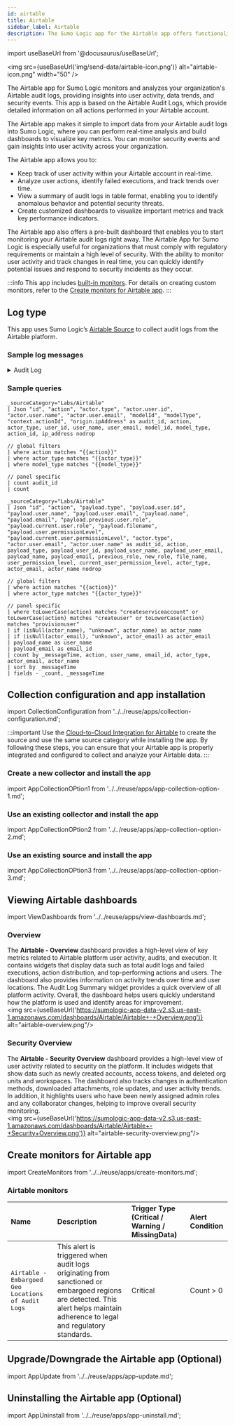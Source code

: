 ```yaml
---
id: airtable
title: Airtable
sidebar_label: Airtable
description: The Sumo Logic app for the Airtable app offers functionality for monitoring and analyzing your organization's Airtable audit logs.
---
```


import useBaseUrl from '@docusaurus/useBaseUrl';

<img src={useBaseUrl('img/send-data/airtable-icon.png')} alt="airtable-icon.png" width="50" />

The Airtable app for Sumo Logic monitors and analyzes your organization's Airtable audit logs, providing insights into user activity, data trends, and security events. This app is based on the Airtable Audit Logs, which provide detailed information on all actions performed in your Airtable account.

The Airtable app makes it simple to import data from your Airtable audit logs into Sumo Logic, where you can perform real-time analysis and build dashboards to visualize key metrics. You can monitor security events and gain insights into user activity across your organization.

The Airtable app allows you to:
* Keep track of user activity within your Airtable account in real-time.
* Analyze user actions, identify failed executions, and track trends over time.
* View a summary of audit logs in table format, enabling you to identify anomalous behavior and potential security threats.
* Create customized dashboards to visualize important metrics and track key performance indicators.

The Airtable app also offers a pre-built dashboard that enables you to start monitoring your Airtable audit logs right away. The Airtable App for Sumo Logic is especially useful for organizations that must comply with regulatory requirements or maintain a high level of security. With the ability to monitor user activity and track changes in real time, you can quickly identify potential issues and respond to security incidents as they occur.

:::info
This app includes [built-in monitors](#airtable-monitors). For details on creating custom monitors, refer to the [Create monitors for Airtable app](#create-monitors-for-airtable-app).
:::

## Log type

This app uses Sumo Logic’s [Airtable Source](/docs/send-data/hosted-collectors/cloud-to-cloud-integration-framework/airtable-source/) to collect audit logs from the Airtable platform.

### Sample log messages

<details>
<summary>Audit Log</summary>

```json
{
   "id": "01JW9KZH4EY2RTXFYFQPP5BMD5",
   "timestamp": "2025-05-27T19:37:15.662Z",
   "action": "viewBase",
   "payloadVersion": "1.0",
   "payload": {
       "name": "Shipping Dashboard"
   },
   "modelId": "appmKiUIu71rbi12W",
   "modelType": "base",
   "origin": {
       "ipAddress": "70.117.49.197",
       "userAgent": "Mozilla/5.0 (Windows NT 10.0; Win64; x64) AppleWebKit/537.36 (KHTML, like Gecko) Chrome/136.0.0.0 Safari/537.36 Edg/136.0.0.0",
       "sessionId": "sapormPAliTbK05ob"
   },
   "context": {
       "enterpriseAccountId": "enttyhkKGivTO3Gva",
       "actionId": "actjW4n0Tzk7Mv5zh",
       "workspaceId": "wspATf36YDtiAli5y",
       "baseId": "appmKiZPu71rbi12W"
   },
   "actor": {
       "type": "user",
       "user": {
           "id": "usrq5x1aZdf567ExT",
           "email": "john@collectreport.com",
           "name": "John"
       }
   }
}
```
</details>

### Sample queries

```sql="Total Audit Logs"
_sourceCategory="Labs/Airtable"
| Json "id", "action", "actor.type", "actor.user.id", "actor.user.name", "actor.user.email", "modelId", "modelType", "context.actionId", "origin.ipAddress" as audit_id, action, actor_type, user_id, user_name, user_email, model_id, model_type, action_id, ip_address nodrop

// global filters
| where action matches "{{action}}"
| where actor_type matches "{{actor_type}}"
| where model_type matches "{{model_type}}"

// panel specific
| count audit_id 
| count
```

```sql="Newly Created Accounts/Users"
_sourceCategory="Labs/Airtable"
| Json "id", "action", "payload.type", "payload.user.id", "payload.user.name", "payload.user.email", "payload.name", "payload.email", "payload.previous.user.role", "payload.current.user.role", "payload.filename", "payload.user.permissionLevel", "payload.current.user.permissionLevel", "actor.type", "actor.user.email", "actor.user.name" as audit_id, action, payload_type, payload_user_id, payload_user_name, payload_user_email, payload_name, payload_email, previous_role, new_role, file_name, user_permission_level, current_user_permission_level, actor_type, actor_email, actor_name nodrop 

// global filters
| where action matches "{{action}}"
| where actor_type matches "{{actor_type}}"

// panel specific
| where toLowerCase(action) matches "createserviceaccount" or toLowerCase(action) matches "createuser" or toLowerCase(action) matches "provisionuser"
| if (isNull(actor_name), "unknown", actor_name) as actor_name
| if (isNull(actor_email), "unknown", actor_email) as actor_email
| payload_name as user_name
| payload_email as email_id
| count by _messageTime, action, user_name, email_id, actor_type, actor_email, actor_name
| sort by _messageTime
| fields - _count, _messageTime
```

## Collection configuration and app installation

import CollectionConfiguration from '../../reuse/apps/collection-configuration.md';

<CollectionConfiguration/>

:::important
Use the [Cloud-to-Cloud Integration for Airtable](/docs/send-data/hosted-collectors/cloud-to-cloud-integration-framework/airtable-source) to create the source and use the same source category while installing the app. By following these steps, you can ensure that your Airtable app is properly integrated and configured to collect and analyze your Airtable data.
:::

### Create a new collector and install the app

import AppCollectionOPtion1 from '../../reuse/apps/app-collection-option-1.md';

<AppCollectionOPtion1/>

### Use an existing collector and install the app

import AppCollectionOPtion2 from '../../reuse/apps/app-collection-option-2.md';

<AppCollectionOPtion2/>

### Use an existing source and install the app

import AppCollectionOPtion3 from '../../reuse/apps/app-collection-option-3.md';

<AppCollectionOPtion3/>

## Viewing Airtable dashboards​

import ViewDashboards from '../../reuse/apps/view-dashboards.md';

<ViewDashboards/>

### Overview

The **Airtable - Overview** dashboard provides a high-level view of key metrics related to Airtable platform user activity, audits, and execution. It contains widgets that display data such as total audit logs and failed executions, action distribution, and top-performing actions and users. The dashboard also provides information on activity trends over time and user locations. The Audit Log Summary widget provides a quick overview of all platform activity. Overall, the dashboard helps users quickly understand how the platform is used and identify areas for improvement.<br/><img src={useBaseUrl('https://sumologic-app-data-v2.s3.us-east-1.amazonaws.com/dashboards/Airtable/Airtable+-+Overview.png')} alt="airtable-overview.png"/>

### Security Overview

The **Airtable - Security Overview** dashboard provides a high-level view of user activity related to security on the platform. It includes widgets that show data such as newly created accounts, access tokens, and deleted org units and workspaces. The dashboard also tracks changes in authentication methods, downloaded attachments, role updates, and user activity trends. In addition, it highlights users who have been newly assigned admin roles and any collaborator changes, helping to improve overall security monitoring.<br/><img src={useBaseUrl('https://sumologic-app-data-v2.s3.us-east-1.amazonaws.com/dashboards/Airtable/Airtable+-+Security+Overview.png')} alt="airtable-security-overview.png"/>

## Create monitors for Airtable app

import CreateMonitors from '../../reuse/apps/create-monitors.md';

<CreateMonitors/>

### Airtable monitors

| Name | Description | Trigger Type (Critical / Warning / MissingData) | Alert Condition | 
|:--|:--|:--|:--|
| `Airtable - Embargoed Geo Locations of Audit Logs` | This alert is triggered when audit logs originating from sanctioned or embargoed regions are detected. This alert helps maintain adherence to legal and regulatory standards. | Critical | Count > 0 |

## Upgrade/Downgrade the Airtable app (Optional)

import AppUpdate from '../../reuse/apps/app-update.md';

<AppUpdate/>

## Uninstalling the Airtable app (Optional)

import AppUninstall from '../../reuse/apps/app-uninstall.md';

<AppUninstall/>